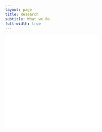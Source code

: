 ```yaml
---
layout: page
title: Research
subtitle: What we do.
full-width: true
---
```


<object data="/assets/Research_07062023_1.pdf" type="application/pdf" width="80%" height="670rem" data="/assets/Research_07062023_1.pdf#zoom=85&scrollbar=0&toolbar=0&navpanes=0" id="pdf_content" style="pointer-events: none;" align="middle">
    <embed src="/assets/Research_07062023_1.pdf#zoom=85&scrollbar=0&toolbar=0&navpanes=0">
    </embed>
</object>

<object data="/assets/Research_07062023_2.pdf" type="application/pdf" width="80%" height="670rem" data="/assets/Research_07062023_2.pdf#zoom=85&scrollbar=0&toolbar=0&navpanes=0" id="pdf_content" style="pointer-events: none;" align="middle">
    <embed src="/assets/Research_07062023_2.pdf#zoom=85&scrollbar=0&toolbar=0&navpanes=0">
    </embed>
</object>

